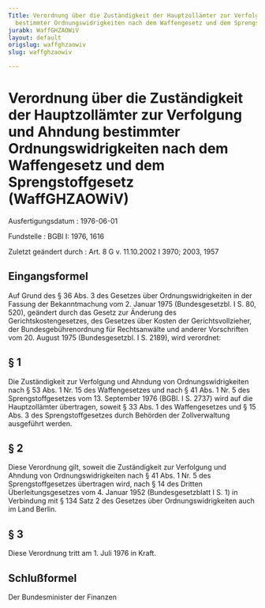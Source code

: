 ```yaml
---
Title: Verordnung über die Zuständigkeit der Hauptzollämter zur Verfolgung und Ahndung
  bestimmter Ordnungswidrigkeiten nach dem Waffengesetz und dem Sprengstoffgesetz
jurabk: WaffGHZAOWiV
layout: default
origslug: waffghzaowiv
slug: waffghzaowiv

---
```


# Verordnung über die Zuständigkeit der Hauptzollämter zur Verfolgung und Ahndung bestimmter Ordnungswidrigkeiten nach dem Waffengesetz und dem Sprengstoffgesetz (WaffGHZAOWiV)

Ausfertigungsdatum
:   1976-06-01

Fundstelle
:   BGBl I: 1976, 1616

Zuletzt geändert durch
:   Art. 8 G v. 11.10.2002 I 3970; 2003, 1957


## Eingangsformel

Auf Grund des § 36 Abs. 3 des Gesetzes über Ordnungswidrigkeiten in der Fassung der Bekanntmachung vom 2. Januar 1975 (Bundesgesetzbl. I S. 80, 520), geändert durch das Gesetz zur Änderung des Gerichtskostengesetzes, des Gesetzes über Kosten der Gerichtsvollzieher, der Bundesgebührenordnung für Rechtsanwälte und anderer Vorschriften vom 20. August 1975 (Bundesgesetzbl. I S. 2189), wird verordnet:


## § 1

Die Zuständigkeit zur Verfolgung und Ahndung von Ordnungswidrigkeiten nach § 53 Abs. 1 Nr. 15 des Waffengesetzes und nach § 41 Abs. 1 Nr. 5 des Sprengstoffgesetzes vom 13. September 1976 (BGBl. I S. 2737) wird auf die Hauptzollämter übertragen, soweit § 33 Abs. 1 des Waffengesetzes und § 15 Abs. 3 des Sprengstoffgesetzes durch Behörden der Zollverwaltung ausgeführt werden.


## § 2

Diese Verordnung gilt, soweit die Zuständigkeit zur Verfolgung und Ahndung von Ordnungswidrigkeiten nach § 41 Abs. 1 Nr. 5 des Sprengstoffgesetzes übertragen wird, nach § 14 des Dritten Überleitungsgesetzes vom 4. Januar 1952 (Bundesgesetzblatt I S. 1) in Verbindung mit § 134 Satz 2 des Gesetzes über Ordnungswidrigkeiten auch im Land Berlin.


## § 3

Diese Verordnung tritt am 1. Juli 1976 in Kraft.


## Schlußformel

Der Bundesminister der Finanzen

